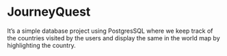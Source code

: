 # JourneyQuest
It’s a simple database project using PostgresSQL where we keep track of the countries visited by the users and display the same in the world map by highlighting the country.
